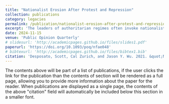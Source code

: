 ```yaml
---
title: "Nationalist Erosion After Protest and Repression"
collection: publications
category: legacies
permalink: /publication/nationalist-erosion-after-protest-and-repression-2024
excerpt: 'The leaders of authoritarian regimes often invoke nationalist themes to garner support from their populations. However, negative experiences with the regime may effectively inoculate individuals against nationalist campaigns, reducing the ability of the regime to sway public opinion. In this paper, we study the long-term effects of mobilization and repression on nationalist attitudes. We exploit a discontinuity in exposure to a student movement, by comparing alumni who were in college and on campus during the movement with alumni who only enrolled after the movement was suppressed. We find that alumni who were in college during the movement are substantially less nationalistic than those who enrolled shortly thereafter. Our findings are consistent across a range of specifications and show that exposure to mass mobilization and state repression is associated with lower support for nationalism. These differences are observable more than twenty-five years later, despite sustained state censorship.'
date: 2024-11-15
venue: 'Public Opinion Quarterly'
# slidesurl: 'http://academicpages.github.io/files/slides1.pdf'
paperurl: 'https://doi.org/10.1093/poq/nfae048'
# bibtexurl: 'http://academicpages.github.io/files/bibtex1.bib'
citation: 'Desposato, Scott, Cal Zurich, and Jason Y. Wu. 2021. &quot;Nationalist Erosion After Protest and Repression.&quot; <i>Public Opinion Quarterly</i>. 88 (3): 886-908.'
---
```

The contents above will be part of a list of publications, if the user clicks the link for the publication than the contents of section will be rendered as a full page, allowing you to provide more information about the paper for the reader. When publications are displayed as a single page, the contents of the above "citation" field will automatically be included below this section in a smaller font.
